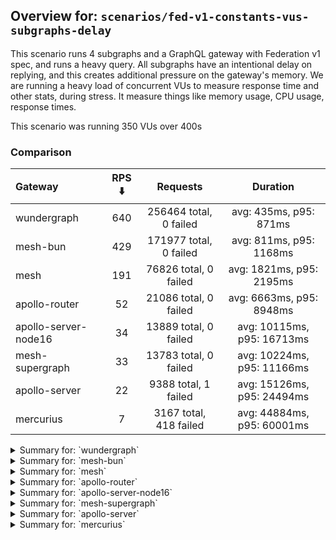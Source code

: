 ## Overview for: `scenarios/fed-v1-constants-vus-subgraphs-delay`


This scenario runs 4 subgraphs and a GraphQL gateway with Federation v1 spec, and runs a heavy query. All subgraphs have an intentional delay on replying, and this creates additional pressure on the gateway's memory. We are running a heavy load of concurrent VUs to measure response time and other stats, during stress. It measure things like memory usage, CPU usage, response times.


This scenario was running 350 VUs over 400s


### Comparison


| Gateway              | RPS ⬇️ |        Requests        |          Duration          |
| :------------------- | :----: | :--------------------: | :------------------------: |
| wundergraph          |  640   | 256464 total, 0 failed |   avg: 435ms, p95: 871ms   |
| mesh-bun             |  429   | 171977 total, 0 failed |  avg: 811ms, p95: 1168ms   |
| mesh                 |  191   | 76826 total, 0 failed  |  avg: 1821ms, p95: 2195ms  |
| apollo-router        |   52   | 21086 total, 0 failed  |  avg: 6663ms, p95: 8948ms  |
| apollo-server-node16 |   34   | 13889 total, 0 failed  | avg: 10115ms, p95: 16713ms |
| mesh-supergraph      |   33   | 13783 total, 0 failed  | avg: 10224ms, p95: 11166ms |
| apollo-server        |   22   |  9388 total, 1 failed  | avg: 15126ms, p95: 24494ms |
| mercurius            |   7    | 3167 total, 418 failed | avg: 44884ms, p95: 60001ms |



<details>
  <summary>Summary for: `wundergraph`</summary>

  **K6 Output**




```
     ✓ response code was 200
     ✓ no graphql errors
     ✗ valid response structure
      ↳  0% — ✓ 0 / ✗ 256464

     checks.........................: 66.66% ✓ 512928     ✗ 256464
     data_received..................: 37 MB  93 kB/s
     data_sent......................: 304 MB 760 kB/s
     http_req_blocked...............: avg=329.31µs min=1.4µs    med=3.2µs    max=1.45s p(90)=4.89µs   p(95)=8.5µs   
     http_req_connecting............: avg=307.44µs min=0s       med=0s       max=1.01s p(90)=0s       p(95)=0s      
     http_req_duration..............: avg=434.51ms min=449.39µs med=417.76ms max=2.87s p(90)=750.31ms p(95)=870.79ms
       { expected_response:true }...: avg=434.51ms min=449.39µs med=417.76ms max=2.87s p(90)=750.31ms p(95)=870.79ms
     http_req_failed................: 0.00%  ✓ 0          ✗ 256464
     http_req_receiving.............: avg=55.24ms  min=9.1µs    med=44.2µs   max=2.03s p(90)=205.88ms p(95)=350.29ms
     http_req_sending...............: avg=5.13ms   min=8.5µs    med=17.6µs   max=1.8s  p(90)=150.99µs p(95)=1.32ms  
     http_req_tls_handshaking.......: avg=0s       min=0s       med=0s       max=0s    p(90)=0s       p(95)=0s      
     http_req_waiting...............: avg=374.13ms min=378.19µs med=386.95ms max=1.58s p(90)=620.24ms p(95)=679.38ms
     http_reqs......................: 256464 640.372673/s
     iteration_duration.............: avg=545.25ms min=1.28ms   med=508.57ms max=3.74s p(90)=932.12ms p(95)=1.15s   
     iterations.....................: 256464 640.372673/s
     vus............................: 25     min=25       max=350 
     vus_max........................: 350    min=350      max=350 
```


**Performance Overview**


<img src="https://imagedelivery.net/KYe9TScr4TldYHA48pczVg/67fae414-c068-478c-b9b8-7cc4e4656000/public" alt="Performance Overview" />


**Subgraphs Overview**


<img src="https://imagedelivery.net/KYe9TScr4TldYHA48pczVg/421d6976-aa80-4225-54be-1cd3a706db00/public" alt="Subgraphs Overview" />


**HTTP Overview**


<img src="https://imagedelivery.net/KYe9TScr4TldYHA48pczVg/c649147b-b34c-4884-0c7b-b460d3654700/public" alt="HTTP Overview" />


  </details>

<details>
  <summary>Summary for: `mesh-bun`</summary>

  **K6 Output**




```
     ✓ response code was 200
     ✗ no graphql errors
      ↳  0% — ✓ 0 / ✗ 171977
     ✗ valid response structure
      ↳  0% — ✓ 0 / ✗ 171977

     checks.........................: 33.33% ✓ 171977     ✗ 343954
     data_received..................: 164 MB 408 kB/s
     data_sent......................: 204 MB 509 kB/s
     http_req_blocked...............: avg=59.31µs  min=1µs      med=2.1µs    max=253.03ms p(90)=3.4µs    p(95)=4.1µs   
     http_req_connecting............: avg=48.76µs  min=0s       med=0s       max=37.59ms  p(90)=0s       p(95)=0s      
     http_req_duration..............: avg=811.29ms min=190.96ms med=847.28ms max=1.74s    p(90)=1.09s    p(95)=1.16s   
       { expected_response:true }...: avg=811.29ms min=190.96ms med=847.28ms max=1.74s    p(90)=1.09s    p(95)=1.16s   
     http_req_failed................: 0.00%  ✓ 0          ✗ 171977
     http_req_receiving.............: avg=4.1ms    min=10.1µs   med=24.6µs   max=507.39ms p(90)=680.42µs p(95)=12.69ms 
     http_req_sending...............: avg=954.08µs min=6.3µs    med=11.8µs   max=462.67ms p(90)=102.4µs  p(95)=152.32µs
     http_req_tls_handshaking.......: avg=0s       min=0s       med=0s       max=0s       p(90)=0s       p(95)=0s      
     http_req_waiting...............: avg=806.24ms min=190.14ms med=842.3ms  max=1.67s    p(90)=1.08s    p(95)=1.15s   
     http_reqs......................: 171977 429.183644/s
     iteration_duration.............: avg=814.94ms min=196.02ms med=850.43ms max=1.75s    p(90)=1.09s    p(95)=1.17s   
     iterations.....................: 171977 429.183644/s
     vus............................: 350    min=350      max=350 
     vus_max........................: 350    min=350      max=350 
```


**Performance Overview**


<img src="https://imagedelivery.net/KYe9TScr4TldYHA48pczVg/ff0a1c3a-aab1-44f1-1a8a-9abc5fb93c00/public" alt="Performance Overview" />


**Subgraphs Overview**


<img src="https://imagedelivery.net/KYe9TScr4TldYHA48pczVg/a45623bd-fcd7-4a8c-8785-1cb783cdbd00/public" alt="Subgraphs Overview" />


**HTTP Overview**


<img src="https://imagedelivery.net/KYe9TScr4TldYHA48pczVg/e4804448-d978-4fa5-591b-a4793066bb00/public" alt="HTTP Overview" />


  </details>

<details>
  <summary>Summary for: `mesh`</summary>

  **K6 Output**




```
     ✓ response code was 200
     ✓ no graphql errors
     ✗ valid response structure
      ↳  0% — ✓ 0 / ✗ 76826

     checks.........................: 66.66% ✓ 153652     ✗ 76826
     data_received..................: 87 MB  217 kB/s
     data_sent......................: 91 MB  227 kB/s
     http_req_blocked...............: avg=154.45µs min=1.4µs    med=2.6µs  max=293.23ms p(90)=4.1µs   p(95)=7.3µs   
     http_req_connecting............: avg=134.9µs  min=0s       med=0s     max=110.31ms p(90)=0s      p(95)=0s      
     http_req_duration..............: avg=1.82s    min=763.77ms med=1.79s  max=5.29s    p(90)=2.1s    p(95)=2.19s   
       { expected_response:true }...: avg=1.82s    min=763.77ms med=1.79s  max=5.29s    p(90)=2.1s    p(95)=2.19s   
     http_req_failed................: 0.00%  ✓ 0          ✗ 76826
     http_req_receiving.............: avg=2.49ms   min=14.6µs   med=40.9µs max=405.02ms p(90)=295.9µs p(95)=1.26ms  
     http_req_sending...............: avg=1.05ms   min=9µs      med=15.4µs max=418.11ms p(90)=126.2µs p(95)=514.43µs
     http_req_tls_handshaking.......: avg=0s       min=0s       med=0s     max=0s       p(90)=0s      p(95)=0s      
     http_req_waiting...............: avg=1.81s    min=763.7ms  med=1.79s  max=5.29s    p(90)=2.09s   p(95)=2.19s   
     http_reqs......................: 76826  191.604592/s
     iteration_duration.............: avg=1.82s    min=765.66ms med=1.8s   max=5.54s    p(90)=2.1s    p(95)=2.2s    
     iterations.....................: 76826  191.604592/s
     vus............................: 166    min=166      max=350
     vus_max........................: 350    min=350      max=350
```


**Performance Overview**


<img src="https://imagedelivery.net/KYe9TScr4TldYHA48pczVg/dea49c2e-0671-4c72-4203-eb5cbce34f00/public" alt="Performance Overview" />


**Subgraphs Overview**


<img src="https://imagedelivery.net/KYe9TScr4TldYHA48pczVg/6f3a65fc-0cec-4924-e2d6-0d32e2041900/public" alt="Subgraphs Overview" />


**HTTP Overview**


<img src="https://imagedelivery.net/KYe9TScr4TldYHA48pczVg/a618be10-b811-4871-9116-ab5037a61800/public" alt="HTTP Overview" />


  </details>

<details>
  <summary>Summary for: `apollo-router`</summary>

  **K6 Output**




```
     ✓ response code was 200
     ✓ no graphql errors
     ✓ valid response structure

     checks.........................: 100.00% ✓ 63258     ✗ 0    
     data_received..................: 1.8 GB  4.6 MB/s
     data_sent......................: 25 MB   62 kB/s
     http_req_blocked...............: avg=419.58µs min=1.2µs  med=3µs    max=42.13ms  p(90)=4.2µs    p(95)=5µs     
     http_req_connecting............: avg=404.85µs min=0s     med=0s     max=42.11ms  p(90)=0s       p(95)=0s      
     http_req_duration..............: avg=6.66s    min=2.06s  med=6.57s  max=13.12s   p(90)=8.35s    p(95)=8.94s   
       { expected_response:true }...: avg=6.66s    min=2.06s  med=6.57s  max=13.12s   p(90)=8.35s    p(95)=8.94s   
     http_req_failed................: 0.00%   ✓ 0         ✗ 21086
     http_req_receiving.............: avg=592.3µs  min=40.8µs med=78.3µs max=178.51ms p(90)=254.55µs p(95)=362.57µs
     http_req_sending...............: avg=716.9µs  min=6.9µs  med=16.6µs max=173.3ms  p(90)=31.2µs   p(95)=943.82µs
     http_req_tls_handshaking.......: avg=0s       min=0s     med=0s     max=0s       p(90)=0s       p(95)=0s      
     http_req_waiting...............: avg=6.66s    min=2.03s  med=6.56s  max=13.12s   p(90)=8.35s    p(95)=8.94s   
     http_reqs......................: 21086   52.109201/s
     iteration_duration.............: avg=6.68s    min=2.07s  med=6.59s  max=13.13s   p(90)=8.36s    p(95)=8.97s   
     iterations.....................: 21086   52.109201/s
     vus............................: 87      min=87      max=350
     vus_max........................: 350     min=350     max=350
```


**Performance Overview**


<img src="https://imagedelivery.net/KYe9TScr4TldYHA48pczVg/d10886fe-1891-4699-8dff-1689eeebca00/public" alt="Performance Overview" />


**Subgraphs Overview**


<img src="https://imagedelivery.net/KYe9TScr4TldYHA48pczVg/d219ac4c-1f21-42da-6814-2e22caa78e00/public" alt="Subgraphs Overview" />


**HTTP Overview**


<img src="https://imagedelivery.net/KYe9TScr4TldYHA48pczVg/7d406ba9-323e-4f05-bd0a-2e729a8d5600/public" alt="HTTP Overview" />


  </details>

<details>
  <summary>Summary for: `apollo-server-node16`</summary>

  **K6 Output**




```
     ✓ response code was 200
     ✓ no graphql errors
     ✓ valid response structure

     checks.........................: 100.00% ✓ 41667     ✗ 0    
     data_received..................: 1.2 GB  3.0 MB/s
     data_sent......................: 17 MB   41 kB/s
     http_req_blocked...............: avg=240.91µs min=1.7µs  med=3.6µs  max=195.29ms p(90)=5.4µs    p(95)=7.1µs  
     http_req_connecting............: avg=197.46µs min=0s     med=0s     max=48.64ms  p(90)=0s       p(95)=0s     
     http_req_duration..............: avg=10.11s   min=1.38s  med=9.47s  max=30.43s   p(90)=14.27s   p(95)=16.71s 
       { expected_response:true }...: avg=10.11s   min=1.38s  med=9.47s  max=30.43s   p(90)=14.27s   p(95)=16.71s 
     http_req_failed................: 0.00%   ✓ 0         ✗ 13889
     http_req_receiving.............: avg=4.56ms   min=52.8µs med=95.2µs max=590.39ms p(90)=493.19µs p(95)=4.92ms 
     http_req_sending...............: avg=2.59ms   min=8.2µs  med=17.7µs max=484.12ms p(90)=70.38µs  p(95)=10.51ms
     http_req_tls_handshaking.......: avg=0s       min=0s     med=0s     max=0s       p(90)=0s       p(95)=0s     
     http_req_waiting...............: avg=10.1s    min=1.38s  med=9.46s  max=30.43s   p(90)=14.27s   p(95)=16.7s  
     http_reqs......................: 13889   34.229399/s
     iteration_duration.............: avg=10.16s   min=1.39s  med=9.52s  max=30.44s   p(90)=14.32s   p(95)=16.76s 
     iterations.....................: 13889   34.229399/s
     vus............................: 23      min=23      max=350
     vus_max........................: 350     min=350     max=350
```


**Performance Overview**


<img src="https://imagedelivery.net/KYe9TScr4TldYHA48pczVg/12cfee2c-cff2-4533-1708-9a173b181900/public" alt="Performance Overview" />


**Subgraphs Overview**


<img src="https://imagedelivery.net/KYe9TScr4TldYHA48pczVg/bea7aa62-64f3-4619-0cfc-22d155587400/public" alt="Subgraphs Overview" />


**HTTP Overview**


<img src="https://imagedelivery.net/KYe9TScr4TldYHA48pczVg/c8e572ee-5362-4fb2-611e-cb4e20dd5d00/public" alt="HTTP Overview" />


  </details>

<details>
  <summary>Summary for: `mesh-supergraph`</summary>

  **K6 Output**




```
     ✓ response code was 200
     ✓ no graphql errors
     ✗ valid response structure
      ↳  0% — ✓ 0 / ✗ 13783

     checks.........................: 66.66% ✓ 27566     ✗ 13783
     data_received..................: 1.2 GB 3.0 MB/s
     data_sent......................: 16 MB  40 kB/s
     http_req_blocked...............: avg=347.94µs min=2.1µs  med=4.59µs max=74.72ms p(90)=6.8µs   p(95)=15.3µs  
     http_req_connecting............: avg=326.83µs min=0s     med=0s     max=28.32ms p(90)=0s      p(95)=0s      
     http_req_duration..............: avg=10.22s   min=5.28s  med=10.23s max=14.43s  p(90)=10.94s  p(95)=11.16s  
       { expected_response:true }...: avg=10.22s   min=5.28s  med=10.23s max=14.43s  p(90)=10.94s  p(95)=11.16s  
     http_req_failed................: 0.00%  ✓ 0         ✗ 13783
     http_req_receiving.............: avg=606.93µs min=65.4µs med=164µs  max=1.12s   p(90)=407.2µs p(95)=527.24µs
     http_req_sending...............: avg=167.05µs min=9.6µs  med=26.1µs max=60.69ms p(90)=41.09µs p(95)=60.38µs 
     http_req_tls_handshaking.......: avg=0s       min=0s     med=0s     max=0s      p(90)=0s      p(95)=0s      
     http_req_waiting...............: avg=10.22s   min=5.28s  med=10.22s max=14.43s  p(90)=10.93s  p(95)=11.16s  
     http_reqs......................: 13783  33.971939/s
     iteration_duration.............: avg=10.22s   min=5.28s  med=10.23s max=14.46s  p(90)=10.94s  p(95)=11.16s  
     iterations.....................: 13783  33.971939/s
     vus............................: 70     min=70      max=350
     vus_max........................: 350    min=350     max=350
```


**Performance Overview**


<img src="https://imagedelivery.net/KYe9TScr4TldYHA48pczVg/367d44aa-17f3-47af-f268-57a954aa4300/public" alt="Performance Overview" />


**Subgraphs Overview**


<img src="https://imagedelivery.net/KYe9TScr4TldYHA48pczVg/c431235c-596b-4f38-060a-0717bbad7900/public" alt="Subgraphs Overview" />


**HTTP Overview**


<img src="https://imagedelivery.net/KYe9TScr4TldYHA48pczVg/8f498890-c2e3-49c7-8f42-a23ad3dd8d00/public" alt="HTTP Overview" />


  </details>

<details>
  <summary>Summary for: `apollo-server`</summary>

  **K6 Output**




```
     ✗ response code was 200
      ↳  99% — ✓ 9387 / ✗ 1
     ✗ no graphql errors
      ↳  99% — ✓ 9387 / ✗ 1
     ✓ valid response structure

     checks.........................: 99.99% ✓ 28161     ✗ 2    
     data_received..................: 825 MB 2.0 MB/s
     data_sent......................: 11 MB  27 kB/s
     http_req_blocked...............: avg=2.53ms min=2.2µs  med=4.7µs   max=142.28ms p(90)=8.3µs    p(95)=23.56µs
     http_req_connecting............: avg=2.44ms min=0s     med=0s      max=94.44ms  p(90)=0s       p(95)=0s     
     http_req_duration..............: avg=15.12s min=1.12s  med=13.77s  max=48.96s   p(90)=22.05s   p(95)=24.49s 
       { expected_response:true }...: avg=15.12s min=1.12s  med=13.77s  max=48.96s   p(90)=22.04s   p(95)=24.48s 
     http_req_failed................: 0.01%  ✓ 1         ✗ 9387 
     http_req_receiving.............: avg=5.24ms min=0s     med=145.7µs max=603.59ms p(90)=930.45µs p(95)=5.97ms 
     http_req_sending...............: avg=2.29ms min=11.2µs med=27.5µs  max=511.49ms p(90)=179.68µs p(95)=11.07ms
     http_req_tls_handshaking.......: avg=0s     min=0s     med=0s      max=0s       p(90)=0s       p(95)=0s     
     http_req_waiting...............: avg=15.11s min=1.12s  med=13.77s  max=48.73s   p(90)=22.02s   p(95)=24.46s 
     http_reqs......................: 9388   22.836776/s
     iteration_duration.............: avg=15.19s min=1.13s  med=13.85s  max=49.25s   p(90)=22.14s   p(95)=24.68s 
     iterations.....................: 9388   22.836776/s
     vus............................: 65     min=65      max=350
     vus_max........................: 350    min=350     max=350
```


**Performance Overview**


<img src="https://imagedelivery.net/KYe9TScr4TldYHA48pczVg/7f69fe91-b678-466c-bbc5-99292bdef600/public" alt="Performance Overview" />


**Subgraphs Overview**


<img src="https://imagedelivery.net/KYe9TScr4TldYHA48pczVg/448f219a-ad03-424a-45d6-359dd8122600/public" alt="Subgraphs Overview" />


**HTTP Overview**


<img src="https://imagedelivery.net/KYe9TScr4TldYHA48pczVg/96d8a7fd-3b8e-41a6-e87c-c226543c9900/public" alt="HTTP Overview" />


  </details>

<details>
  <summary>Summary for: `mercurius`</summary>

  **K6 Output**




```
     ✗ response code was 200
      ↳  86% — ✓ 2749 / ✗ 418
     ✗ no graphql errors
      ↳  86% — ✓ 2749 / ✗ 418
     ✓ valid response structure

     checks.........................: 90.79% ✓ 8247     ✗ 836  
     data_received..................: 241 MB 561 kB/s
     data_sent......................: 3.9 MB 9.2 kB/s
     http_req_blocked...............: avg=3.61ms   min=2.1µs  med=4.5µs   max=58.71ms  p(90)=5.76ms   p(95)=39.68ms 
     http_req_connecting............: avg=3.58ms   min=0s     med=0s      max=58.47ms  p(90)=5.73ms   p(95)=39.65ms 
     http_req_duration..............: avg=44.88s   min=9.61s  med=50.83s  max=1m0s     p(90)=1m0s     p(95)=1m0s    
       { expected_response:true }...: avg=42.58s   min=9.61s  med=46.83s  max=59.99s   p(90)=57.43s   p(95)=59.01s  
     http_req_failed................: 13.19% ✓ 418      ✗ 2749 
     http_req_receiving.............: avg=359.25µs min=0s     med=121.8µs max=149.28ms p(90)=358.86µs p(95)=505.18µs
     http_req_sending...............: avg=394.1µs  min=12.2µs med=29µs    max=16.1ms   p(90)=910.32µs p(95)=1.96ms  
     http_req_tls_handshaking.......: avg=0s       min=0s     med=0s      max=0s       p(90)=0s       p(95)=0s      
     http_req_waiting...............: avg=44.88s   min=9.61s  med=50.83s  max=1m0s     p(90)=1m0s     p(95)=1m0s    
     http_reqs......................: 3167   7.364934/s
     iteration_duration.............: avg=44.89s   min=9.61s  med=50.84s  max=1m0s     p(90)=1m0s     p(95)=1m0s    
     iterations.....................: 3167   7.364934/s
     vus............................: 152    min=152    max=350
     vus_max........................: 350    min=350    max=350
```


**Performance Overview**


<img src="https://imagedelivery.net/KYe9TScr4TldYHA48pczVg/aa408428-2dda-45a2-9645-3757def5ff00/public" alt="Performance Overview" />


**Subgraphs Overview**


<img src="https://imagedelivery.net/KYe9TScr4TldYHA48pczVg/93447755-2387-4876-635e-34937c941d00/public" alt="Subgraphs Overview" />


**HTTP Overview**


<img src="https://imagedelivery.net/KYe9TScr4TldYHA48pczVg/e07019d5-7a54-4d39-8d06-2d4928405100/public" alt="HTTP Overview" />


  </details>